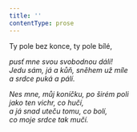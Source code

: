 ```yaml
---
title: ''
contentType: prose
---
```


Ty pole bez konce, ty pole bílé,

_pusť mne svou svobodnou dálí!  
Jedu sám, já a kůň, sněhem už míle  
a srdce puká a pálí._

_Nes mne, můj koníčku, po širém poli  
jako ten vichr, co hučí,  
a já snad uteču tomu, co bolí,  
co moje srdce tak mučí._
